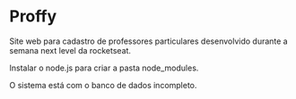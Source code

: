 # Proffy
Site web para cadastro de professores particulares desenvolvido durante a semana next level da rocketseat.

Instalar o node.js para criar a pasta node_modules.

O sistema está com o banco de dados incompleto.
